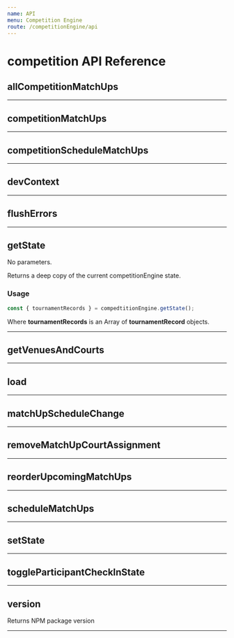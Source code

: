 ```yaml
---
name: API
menu: Competition Engine
route: /competitionEngine/api
---
```


# competition API Reference

## allCompetitionMatchUps

---

## competitionMatchUps

---

## competitionScheduleMatchUps

---

## devContext

---

## flushErrors

---

## getState

No parameters.

Returns a deep copy of the current competitionEngine state.

### Usage

```js
const { tournamentRecords } = compedtitionEngine.getState();
```

Where **tournamentRecords** is an Array of **tournamentRecord** objects.

---

## getVenuesAndCourts

---

## load

---

## matchUpScheduleChange

---

## removeMatchUpCourtAssignment

---

## reorderUpcomingMatchUps

---

## scheduleMatchUps

---

## setState

---

## toggleParticipantCheckInState

---

## version

Returns NPM package version

---
